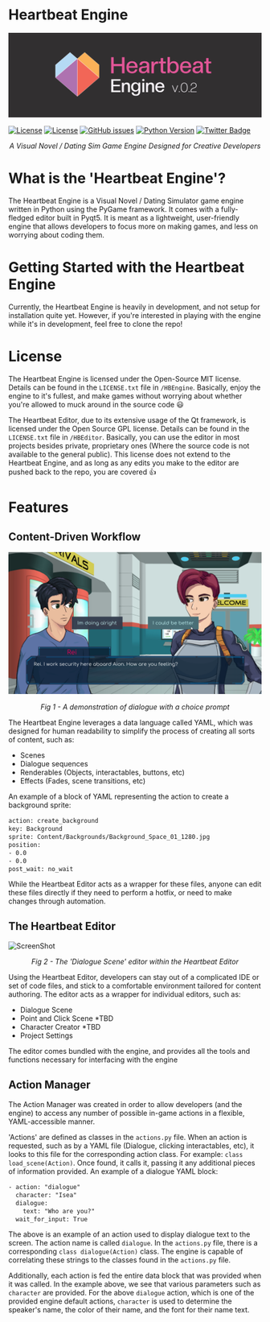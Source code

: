 # Heartbeat Engine
![ScreenShot](Images/HeartbeatEngine_Banner.jpg?raw=true "Heartbeat Engine Banner")

[![License](https://img.shields.io/badge/license-MIT-green?label=engine-license&style=flat-square)](HBEngine/LICENSE.txt)
[![License](https://img.shields.io/badge/license-GPLv2-blue?label=editor-license&style=flat-square)](HBEditor/LICENSE.txt)
[![GitHub issues](https://img.shields.io/github/issues-raw/Cronza/HeartbeatEngine?style=flat-square)](https://github.com/Cronza/HeartbeatEngine/issues)
[![Python Version](https://img.shields.io/badge/python-3.8-4B8BBE?style=flat-square)](https://www.python.org/downloads/release/python-380/)
[![Twitter Badge](https://img.shields.io/badge/Twitter-Profile-informational?style=flat-square&logo=twitter&logoColor=white&color=1CA2F1)](https://twitter.com/SomeCronzaGuy)

<p align="center"><em>A Visual Novel / Dating Sim Game Engine Designed for Creative Developers</em></p>

# What is the 'Heartbeat Engine'?

The Heartbeat Engine is a Visual Novel / Dating Simulator game engine written in Python using the PyGame framework. It comes with a fully-fledged editor built in Pyqt5. It is meant as a lightweight, user-friendly engine that allows developers to focus more on making games, and less on worrying about coding them.

# Getting Started with the Heartbeat Engine
Currently, the Heartbeat Engine is heavily in development, and not setup for installation quite yet. However, if you're interested in playing with the engine while it's in development, feel free to clone the repo!

# License
The Heartbeat Engine is licensed under the Open-Source MIT license. Details can be found in the `LICENSE.txt` file in `/HBEngine`. Basically, enjoy the engine to it's fullest, and make games without worrying about whether you're allowed to muck around in the source code :smiley:

The Heartbeat Editor, due to its extensive usage of the Qt framework, is licensed under the Open Source GPL license. Details can be found in the `LICENSE.txt` file in `/HBEditor`. Basically, you can use the editor in most projects besides private, proprietary ones (Where the source code is not available to the general public). This license does not extend to the Heartbeat Engine, and as long as any edits you make to the editor are pushed back to the repo, you are covered :+1:
 
# Features
## Content-Driven Workflow
![ScreenShot](Images/v02_Dialogue_Scene.png?raw=true "Dialogue Scene")
<p align="center"><em>Fig 1 - A demonstration of dialogue with a choice prompt</em></p>
The Heartbeat Engine leverages a data language called YAML, which was designed for human readability to simplify the process of creating all sorts of content, such as:

- Scenes
- Dialogue sequences
- Renderables (Objects, interactables, buttons, etc)
- Effects (Fades, scene transitions, etc)

An example of a block of YAML representing the action to create a background sprite:
```
action: create_background
key: Background
sprite: Content/Backgrounds/Background_Space_01_1280.jpg
position:
- 0.0
- 0.0
post_wait: no_wait
```

While the Heartbeat Editor acts as a wrapper for these files, anyone can edit these files directly if they need to perform a hotfix, or need to make changes through automation.

## The Heartbeat Editor
![ScreenShot](Images/v02_Dialogue_Editor_02.png?raw=true "Dialogue Editor")
<p align="center"><em>Fig 2 - The 'Dialogue Scene' editor within the Heartbeat Editor</em></p>

Using the Heartbeat Editor, developers can stay out of a complicated IDE or set of code files, and stick to a comfortable environment tailored for content authoring. The editor acts as a wrapper for individual editors, such as:
- Dialogue Scene
- Point and Click Scene *TBD
- Character Creator *TBD
- Project Settings

The editor comes bundled with the engine, and provides all the tools and functions necessary for interfacing with the engine

## Action Manager
The Action Manager was created in order to allow developers (and the engine) to access any number of possible in-game actions in a flexible, YAML-accessible manner.

'Actions' are defined as classes in the `actions.py` file. When an action is requested, such as by a YAML file (Dialogue, clicking interactables, etc), it looks to this file for the corresponding action class. For example: `class load_scene(Action)`. Once found, it calls it, passing it any additional pieces of information provided. An example of a dialogue YAML block:

```
- action: "dialogue"
  character: "Isea"
  dialogue:
    text: "Who are you?"
  wait_for_input: True
```
The above is an example of an action used to display dialogue text to the screen. The action name is called `dialogue`. In the `actions.py` file, there is a corresponding `class dialogue(Action)` class. The engine is capable of correlating these strings to the classes found in the `actions.py` file. 

Additionally, each action is fed the entire data block that was provided when it was called. In the example above, we see that various parameters such as `character` are provided. For the above `dialogue` action, which is one of the provided engine default actions, `character` is used to determine the speaker's name, the color of their name, and the font for their name text.
